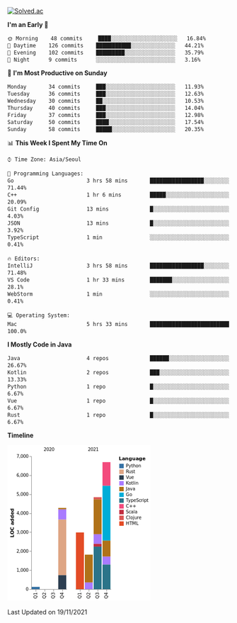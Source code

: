 [![Solved.ac](http://mazassumnida.wtf/api/v2/generate_badge?boj=kuckjwi)](https://solved.ac/kuckjwi)
<!--START_SECTION:waka-->
**I'm an Early 🐤** 

```text
🌞 Morning    48 commits     ████░░░░░░░░░░░░░░░░░░░░░   16.84% 
🌆 Daytime    126 commits    ███████████░░░░░░░░░░░░░░   44.21% 
🌃 Evening    102 commits    █████████░░░░░░░░░░░░░░░░   35.79% 
🌙 Night      9 commits      ░░░░░░░░░░░░░░░░░░░░░░░░░   3.16%

```
📅 **I'm Most Productive on Sunday** 

```text
Monday       34 commits     ███░░░░░░░░░░░░░░░░░░░░░░   11.93% 
Tuesday      36 commits     ███░░░░░░░░░░░░░░░░░░░░░░   12.63% 
Wednesday    30 commits     ██░░░░░░░░░░░░░░░░░░░░░░░   10.53% 
Thursday     40 commits     ███░░░░░░░░░░░░░░░░░░░░░░   14.04% 
Friday       37 commits     ███░░░░░░░░░░░░░░░░░░░░░░   12.98% 
Saturday     50 commits     ████░░░░░░░░░░░░░░░░░░░░░   17.54% 
Sunday       58 commits     █████░░░░░░░░░░░░░░░░░░░░   20.35%

```


📊 **This Week I Spent My Time On** 

```text
⌚︎ Time Zone: Asia/Seoul

💬 Programming Languages: 
Go                       3 hrs 58 mins       █████████████████░░░░░░░░   71.44% 
C++                      1 hr 6 mins         █████░░░░░░░░░░░░░░░░░░░░   20.09% 
Git Config               13 mins             █░░░░░░░░░░░░░░░░░░░░░░░░   4.03% 
JSON                     13 mins             █░░░░░░░░░░░░░░░░░░░░░░░░   3.92% 
TypeScript               1 min               ░░░░░░░░░░░░░░░░░░░░░░░░░   0.41%

🔥 Editors: 
IntelliJ                 3 hrs 58 mins       █████████████████░░░░░░░░   71.48% 
VS Code                  1 hr 33 mins        ███████░░░░░░░░░░░░░░░░░░   28.1% 
WebStorm                 1 min               ░░░░░░░░░░░░░░░░░░░░░░░░░   0.41%

💻 Operating System: 
Mac                      5 hrs 33 mins       █████████████████████████   100.0%

```

**I Mostly Code in Java** 

```text
Java                     4 repos             ██████░░░░░░░░░░░░░░░░░░░   26.67% 
Kotlin                   2 repos             ███░░░░░░░░░░░░░░░░░░░░░░   13.33% 
Python                   1 repo              █░░░░░░░░░░░░░░░░░░░░░░░░   6.67% 
Vue                      1 repo              █░░░░░░░░░░░░░░░░░░░░░░░░   6.67% 
Rust                     1 repo              █░░░░░░░░░░░░░░░░░░░░░░░░   6.67%

```


**Timeline**

![Chart not found](https://raw.githubusercontent.com/kuckjwi0928/kuckjwi0928/master/charts/bar_graph.png) 


 Last Updated on 19/11/2021
<!--END_SECTION:waka-->
